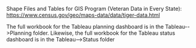 Shape Files and Tables for GIS Program (Veteran Data in Every State):  
https://www.census.gov/geo/maps-data/data/tiger-data.html  
  
The full workbook for the Tableau planning dashboard is in the Tableau-->Planning folder. 
Likewise, the full workbook for the Tableau status dashboard is in the Tableau-->Status folder
